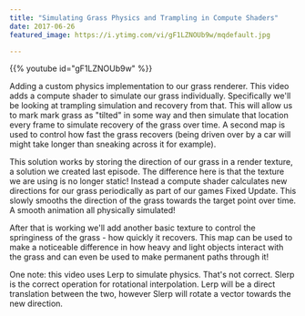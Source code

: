 ```yaml
---
title: "Simulating Grass Physics and Trampling in Compute Shaders"
date: 2017-06-26
featured_image: https://i.ytimg.com/vi/gF1LZNOUb9w/mqdefault.jpg

---
```


{{% youtube id="gF1LZNOUb9w" %}}

Adding a custom physics implementation to our grass renderer. This video adds a compute shader to simulate our grass individually. Specifically we'll be looking at trampling simulation and recovery from that. This will allow us to mark mark grass as "tilted" in some way and then simulate that location every frame to simulate recovery of the grass over time. A second map is used to control how fast the grass recovers (being driven over by a car will might take longer than sneaking across it for example).

This solution works by storing the direction of our grass in a render texture, a solution we created last episode. The difference here is that the texture we are using is no longer static! Instead a compute shader calculates new directions for our grass periodically as part of our games Fixed Update. This slowly smooths the direction of the grass towards the target point over time. A smooth animation all physically simulated!

After that is working we'll add another basic texture to control the springiness of the grass - how quickly it recovers. This map can be used to make a noticeable difference in how heavy and light objects interact with the grass and can even be used to make permanent paths through it!


One note: this video uses Lerp to simulate physics. That's not correct. Slerp is the correct operation for rotational interpolation. Lerp will be a direct translation between the two, however Slerp will rotate a vector towards the new direction.